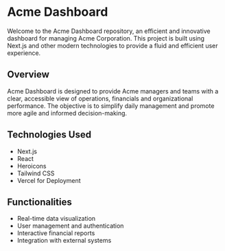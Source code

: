 # Acme Dashboard

Welcome to the Acme Dashboard repository, an efficient and innovative dashboard for managing Acme Corporation. This project is built using Next.js and other modern technologies to provide a fluid and efficient user experience.

## Overview

Acme Dashboard is designed to provide Acme managers and teams with a clear, accessible view of operations, financials and organizational performance. The objective is to simplify daily management and promote more agile and informed decision-making.

## Technologies Used

- Next.js
- React
- Heroicons
- Tailwind CSS
- Vercel for Deployment

## Functionalities

- Real-time data visualization
- User management and authentication
- Interactive financial reports
- Integration with external systems
